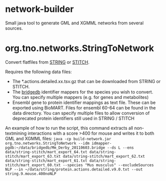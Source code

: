 network-builder
===============

Small java tool to generate GML and XGMML networks from several sources.

org.tno.networks.StringToNetwork
================================

Convert flatfiles from [STRING](http://string-db.org/) or [STITCH](http://stitch.embl.de/).

Requires the following data files:
 * The *.actions.detailed.xx.tsv.gz that can be downloaded from STRING or STITCH.
 * The [bridgedb](http://www.bridgedb.org) identifier mappers for the species you wish to convert. You can specify multiple mappers (e.g. for genes and metabolites)
 * Ensembl gene to protein identifier mappings as text file. These can be exported using BioMART. Files for ensembl 60-64 can be found in the data directory. You can specify multiple files to allow conversion of deprecated protein identifiers still used in STRING / STITCH

An example of how to run the script, this command extracts all non-textmining interactions with a score >400 for mouse and writes it to both GML and XGMML files:
`java -cp build-network.jar org.tno.networks.StringToNetwork --idm idmapper-pgdb:~/data/bridgedb/Mm_Derby_20110603.bridge --ds L --ens data/string-stitch/mart_export_64.txt data/string-stitch/mart_export_63.txt data/string-stitch/mart_export_62.txt data/string-stitch/mart_export_61.txt data/string-stitch/mart_export_60.txt --species "Mus musculus" --excludeSources NLP --in ~/data/string/protein.actions.detailed.v9.0.txt --out string.9.mouse.400noNLP`